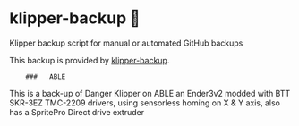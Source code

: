 # klipper-backup 💾 
Klipper backup script for manual or automated GitHub backups 

This backup is provided by [klipper-backup](https://github.com/Staubgeborener/klipper-backup).

        ###   ABLE

This is a back-up of Danger Klipper on ABLE an Ender3v2 modded with BTT SKR-3EZ TMC-2209 drivers, using sensorless homing
on X & Y axis, also has a SpritePro Direct drive extruder

